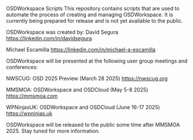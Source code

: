 OSDWorkspace Scripts
This repository contains scripts that are used to automate the process of creating and managing OSDWorkspace. It is currently being prepared for release and is not yet available to the public.

OSDWorkspace was created by:
David Segura
https://linkedin.com/in/davidsegura

Michael Escamilla
https://linkedin.com/in/michael-a-escamilla


OSDWorkspace will be presented at the following user group meetings and conferences:

NWSCUG: OSD 2025 Preview (March 28 2025)
https://nwscug.org

MMSMOA: OSDWorkspace and OSDCloud (May 5-8 2025)
https://mmsmoa.com

WPNinjasUK: OSDWorkspace and OSDCloud (June 16-17 2025)
https://wpninjas.uk

OSDWorkspace will be released to the public some time after MMSMOA 2025. Stay tuned for more information.